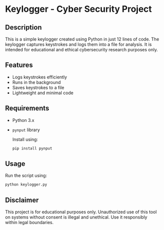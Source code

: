 # Keylogger - Cyber Security Project

## Description
This is a simple keylogger created using Python in just 12 lines of code. The keylogger captures keystrokes and logs them into a file for analysis. It is intended for educational and ethical cybersecurity research purposes only.

## Features
- Logs keystrokes efficiently
- Runs in the background
- Saves keystrokes to a file
- Lightweight and minimal code

## Requirements
- Python 3.x
- `pynput` library
  
  Install using:
  ```bash
  pip install pynput
  ```

## Usage
Run the script using:
```bash
python keylogger.py
```

## Disclaimer
This project is for educational purposes only. Unauthorized use of this tool on systems without consent is illegal and unethical. Use it responsibly within legal boundaries.

